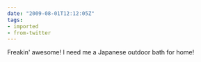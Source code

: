 ```yaml
---
date: "2009-08-01T12:12:05Z"
tags:
- imported
- from-twitter
---
```

Freakin' awesome\! I need me a Japanese outdoor bath for home\!
